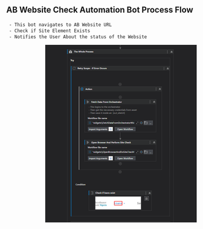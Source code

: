 ## AB Website Check Automation Bot Process Flow
``````
 - This bot navigates to AB Website URL
 - Check if Site Element Exists 
 - Notifies the User About the status of the Website

``````
<img style="float: right;" src="Assets/process_flow.PNG" alt="process flow" />

